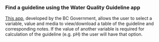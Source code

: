 ### Find a guideline using the Water Quality Guideline app

[This app](https://bcgov-env.shinyapps.io/bc_wqg/), developed by the BC Government, allows the user to select a variable, value and media to view/download a table of the guideline and corresponding notes. If the value of another variable is required for calculation of the guideline (e.g. pH) the user will have that option. 
